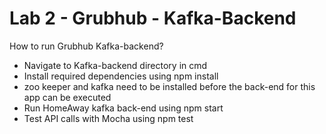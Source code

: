 # Lab 2 - Grubhub - Kafka-Backend

How to run Grubhub Kafka-backend?
  - Navigate to Kafka-backend directory in cmd
  - Install required dependencies using npm install
  - zoo keeper and kafka need to be installed before the back-end for this app can be executed
  - Run HomeAway kafka back-end using npm start
  - Test API calls with Mocha using npm test
